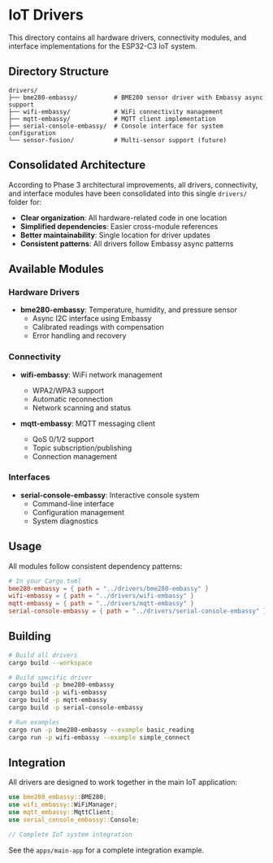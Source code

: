 # IoT Drivers

This directory contains all hardware drivers, connectivity modules, and interface implementations for the ESP32-C3 IoT system.

## Directory Structure

```
drivers/
├── bme280-embassy/          # BME280 sensor driver with Embassy async support
├── wifi-embassy/            # WiFi connectivity management
├── mqtt-embassy/            # MQTT client implementation  
├── serial-console-embassy/  # Console interface for system configuration
└── sensor-fusion/           # Multi-sensor support (future)
```

## Consolidated Architecture

According to Phase 3 architectural improvements, all drivers, connectivity, and interface modules have been consolidated into this single `drivers/` folder for:

- **Clear organization**: All hardware-related code in one location
- **Simplified dependencies**: Easier cross-module references
- **Better maintainability**: Single location for driver updates
- **Consistent patterns**: All drivers follow Embassy async patterns

## Available Modules

### Hardware Drivers

- **bme280-embassy**: Temperature, humidity, and pressure sensor
  - Async I2C interface using Embassy
  - Calibrated readings with compensation
  - Error handling and recovery

### Connectivity

- **wifi-embassy**: WiFi network management
  - WPA2/WPA3 support
  - Automatic reconnection
  - Network scanning and status

- **mqtt-embassy**: MQTT messaging client
  - QoS 0/1/2 support
  - Topic subscription/publishing
  - Connection management

### Interfaces

- **serial-console-embassy**: Interactive console system
  - Command-line interface
  - Configuration management
  - System diagnostics

## Usage

All modules follow consistent dependency patterns:

```toml
# In your Cargo.toml
bme280-embassy = { path = "../drivers/bme280-embassy" }
wifi-embassy = { path = "../drivers/wifi-embassy" }
mqtt-embassy = { path = "../drivers/mqtt-embassy" }
serial-console-embassy = { path = "../drivers/serial-console-embassy" }
```

## Building

```bash
# Build all drivers
cargo build --workspace

# Build specific driver
cargo build -p bme280-embassy
cargo build -p wifi-embassy
cargo build -p mqtt-embassy
cargo build -p serial-console-embassy

# Run examples
cargo run -p bme280-embassy --example basic_reading
cargo run -p wifi-embassy --example simple_connect
```

## Integration

All drivers are designed to work together in the main IoT application:

```rust
use bme280_embassy::BME280;
use wifi_embassy::WiFiManager;
use mqtt_embassy::MqttClient;
use serial_console_embassy::Console;

// Complete IoT system integration
```

See the `apps/main-app` for a complete integration example.